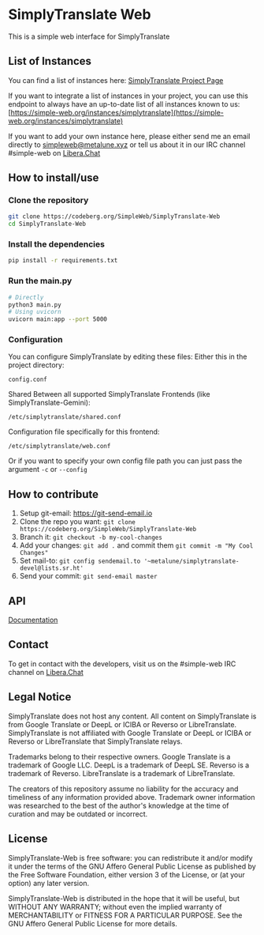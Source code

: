 # SimplyTranslate Web

This is a simple web interface for SimplyTranslate

## List of Instances
You can find a list of instances here: [SimplyTranslate Project Page](https://simple-web.org/projects/simplytranslate.html)

If you want to integrate a list of instances in your project, you can use this endpoint to always have an up-to-date list of all instances known to us: [https://simple-web.org/instances/simplytranslate](https://simple-web.org/instances/simplytranslate)


If you want to add your own instance here, please either send me an email directly to simpleweb@metalune.xyz or tell us about it in our IRC channel #simple-web on [Libera.Chat](https://libera.chat)

## How to install/use

### Clone the repository
```sh
git clone https://codeberg.org/SimpleWeb/SimplyTranslate-Web
cd SimplyTranslate-Web
```

### Install the dependencies
```sh
pip install -r requirements.txt
```

### Run the main.py
```sh
# Directly
python3 main.py
# Using uvicorn
uvicorn main:app --port 5000
```

### Configuration
You can configure SimplyTranslate by editing these files:
Either this in the project directory:
```
config.conf
```
Shared Between all supported SimplyTranslate Frontends (like SimplyTranslate-Gemini):
```
/etc/simplytranslate/shared.conf
```
Configuration file specifically for this frontend:
```
/etc/simplytranslate/web.conf
```
Or if you want to specify your own config file path you can just pass the argument `-c` or `--config`

## How to contribute
1. Setup git-email: https://git-send-email.io
2. Clone the repo you want: `git clone https://codeberg.org/SimpleWeb/SimplyTranslate-Web`
3. Branch it: `git checkout -b my-cool-changes`
4. Add your changes: `git add .` and commit them `git commit -m "My Cool Changes"`
5. Set mail-to: `git config sendemail.to '~metalune/simplytranslate-devel@lists.sr.ht'`
6. Send your commit: `git send-email master`

## API
[Documentation](./api.md)

## Contact

To get in contact with the developers, visit us on the #simple-web IRC channel on [Libera.Chat](https://libera.chat)

## Legal Notice
SimplyTranslate does not host any content. All content on SimplyTranslate is from Google Translate or DeepL or ICIBA or Reverso or LibreTranslate. SimplyTranslate is not affiliated with Google Translate or DeepL or ICIBA or Reverso or LibreTranslate that SimplyTranslate relays.

Trademarks belong to their respective owners. Google Translate is a trademark of Google LLC. DeepL is a trademark of DeepL SE. Reverso is a trademark of Reverso. LibreTranslate is a trademark of LibreTranslate.

The creators of this repository assume no liability for the accuracy and timeliness of any information provided above. Trademark owner information was researched to the best of the author's knowledge at the time of curation and may be outdated or incorrect.

## License

SimplyTranslate-Web is free software: you can redistribute it and/or modify
it under the terms of the GNU Affero General Public License as published by
the Free Software Foundation, either version 3 of the License, or
(at your option) any later version.

SimplyTranslate-Web is distributed in the hope that it will be useful,
but WITHOUT ANY WARRANTY; without even the implied warranty of
MERCHANTABILITY or FITNESS FOR A PARTICULAR PURPOSE.  See the
GNU Affero General Public License for more details.
